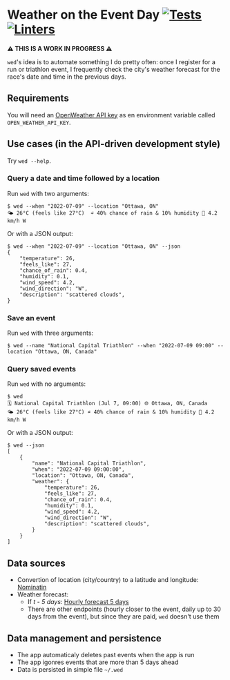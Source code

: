 # Weather on the Event Day [![Tests](https://github.com/cuducos/wed/actions/workflows/tests.yml/badge.svg)](https://github.com/cuducos/wed/actions/workflows/tests.yml) [![Linters](https://github.com/cuducos/wed/actions/workflows/linters.yml/badge.svg)](https://github.com/cuducos/wed/actions/workflows/linters.yml)

**:warning: THIS IS A WORK IN PROGRESS :warning:**

`wed`'s idea is to automate something I do pretty often: once I register for a run or triathlon event, I frequently check the city's weather forecast for the race's date and time in the previous days.

## Requirements

You will need an [OpenWeather API key](https://home.openweathermap.org/api_keys) as en environment variable called `OPEN_WEATHER_API_KEY`.

## Use cases (in the API-driven development style)

Try `wed --help`.

### Query a date and time followed by a location

Run `wed` with two arguments:

```console
$ wed --when "2022-07-09" --location "Ottawa, ON"
🌤 26°C (feels like 27°C)  ☔ 40% chance of rain & 10% humidity 💨 4.2 km/h W
```

Or with a JSON output:

```console
$ wed --when "2022-07-09" --location "Ottawa, ON" --json
{
    "temperature": 26,
    "feels_like": 27,
    "chance_of_rain": 0.4,
    "humidity": 0.1,
    "wind_speed": 4.2,
    "wind_direction": "W",
    "description": "scattered clouds",
}
```

### Save an event

Run `wed` with three arguments:

```console
$ wed --name "National Capital Triathlon" --when "2022-07-09 09:00" --location "Ottawa, ON, Canada"
```

### Query saved events

Run `wed` with no arguments:

```console
$ wed
🗓 National Capital Triathlon (Jul 7, 09:00) 🌐 Ottawa, ON, Canada
🌤 26°C (feels like 27°C) ☔ 40% chance of rain & 10% humidity 💨 4.2 km/h W
```

Or with a JSON output:

```console
$ wed --json
[
    {
        "name": "National Capital Triathlon",
        "when": "2022-07-09 09:00:00",
        "location": "Ottawa, ON, Canada",
        "weather": {
            "temperature": 26,
            "feels_like": 27,
            "chance_of_rain": 0.4,
            "humidity": 0.1,
            "wind_speed": 4.2,
            "wind_direction": "W",
            "description": "scattered clouds",
        }
    }
]
```

## Data sources

* Convertion of location (city/country) to a latitude and longitude: [Nominatin](https://wiki.openstreetmap.org/wiki/Nominatim)
* Weather forecast:
   * If _t - 5 days_: [Hourly forecast 5 days](https://openweathermap.org/forecast5)
   * There are other endpoints (hourly closer to the event, daily up to 30 days from the event), but since they are paid, `wed` doesn't use them

## Data management and persistence

* The app automaticaly deletes past events when the app is run
* The app igonres events that are more than 5 days ahead
* Data is persisted in simple file `~/.wed`
